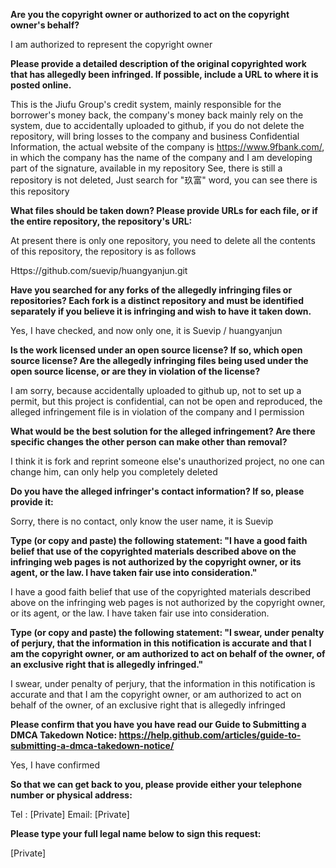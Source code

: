 **Are you the copyright owner or authorized to act on the copyright owner's behalf?**

I am authorized to represent the copyright owner

**Please provide a detailed description of the original copyrighted work that has allegedly been infringed. If possible, include a URL to where it is posted online.**

This is the Jiufu Group's credit system, mainly responsible for the borrower's money back, the company's money back mainly rely on the system, due to accidentally uploaded to github, if you do not delete the repository, will bring losses to the company and business Confidential Information, the actual website of the company is https://www.9fbank.com/, in which the company has the name of the company and I am developing part of the signature, available in my repository See, there is still a repository is not deleted, Just search for "玖富" word, you can see there is this repository

**What files should be taken down? Please provide URLs for each file, or if the entire repository, the repository's URL:**

At present there is only one repository, you need to delete all the contents of this repository, the repository is as follows

Https://github.com/suevip/huangyanjun.git

**Have you searched for any forks of the allegedly infringing files or repositories? Each fork is a distinct repository and must be identified separately if you believe it is infringing and wish to have it taken down.**

Yes, I have checked, and now only one, it is
Suevip / huangyanjun

**Is the work licensed under an open source license? If so, which open source license? Are the allegedly infringing files being used under the open source license, or are they in violation of the license?**

I am sorry, because accidentally uploaded to github up, not to set up a permit, but this project is confidential, can not be open and reproduced, the alleged infringement file is in violation of the company and I permission

**What would be the best solution for the alleged infringement? Are there specific changes the other person can make other than removal?**

I think it is fork and reprint someone else's unauthorized project, no one can change him, can only help you completely deleted

**Do you have the alleged infringer's contact information? If so, please provide it:**

Sorry, there is no contact, only know the user name, it is Suevip

**Type (or copy and paste) the following statement: "I have a good faith belief that use of the copyrighted materials described above on the infringing web pages is not authorized by the copyright owner, or its agent, or the law. I have taken fair use into consideration."**

I have a good faith belief that use of the copyrighted materials described above on the infringing web pages is not authorized by the copyright owner, or its agent, or the law. I have taken fair use into consideration.

**Type (or copy and paste) the following statement: "I swear, under penalty of perjury, that the information in this notification is accurate and that I am the copyright owner, or am authorized to act on behalf of the owner, of an exclusive right that is allegedly infringed."**

I swear, under penalty of perjury, that the information in this notification is accurate and that I am the copyright owner, or am authorized to act on behalf of the owner, of an exclusive right that is allegedly infringed

**Please confirm that you have you have read our Guide to Submitting a DMCA Takedown Notice: https://help.github.com/articles/guide-to-submitting-a-dmca-takedown-notice/**

Yes, I have confirmed

**So that we can get back to you, please provide either your telephone number or physical address:**

Tel : [Private] Email: [Private]

**Please type your full legal name below to sign this request:**

[Private]
